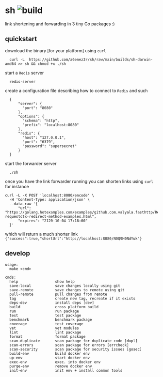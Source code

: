 # sh ![build](https://github.com/a6enez3r/sh/workflows/build/badge.svg?branch=main)

link shortening and forwarding in 3 tiny Go packages :)

## quickstart
download the binary [for your platform] using `curl`
```
  curl -L  https://github.com/a6enez3r/sh/raw/main/builds/sh-darwin-amd64 >> sh && chmod +x ./sh
```

start a `Redis` server

```
  redis-server
```

create a configuration file describing how to connect to `Redis` and such
```
  {
      "server": {
        "port": "8080"
      },
      "options": {
        "schema": "http",
        "prefix": "localhost:8080"
      },
      "redis": {
        "host": "127.0.0.1",
        "port": "6379",
        "password": "supersecret"
      }
  }
```

start the forwarder server
```
  ./sh
```
once you have the link forwarder running you can shorten links using `curl` for instance

```
curl -L -X POST 'localhost:8080/encode' \
  -H 'Content-Type: application/json' \
  --data-raw '{
      "url": "https://golang.hotexamples.com/examples/github.com.valyala.fasthttp/RequestCtx/Redirect/golang-requestctx-redirect-method-examples.html",
      "expires": "2120-10-04 17:18:00"
  }'
```
which will return a much shorter link `{"success":true,"shortUrl":"http://localhost:8080/N0Q9H0NdYuk"}`

## develop
```
usage:
  make <cmd>

cmds:
  help                 show help
  save-local           save changes locally using git
  save-remote          save changes to remote using git
  pull-remote          pull changes from remote
  tag                  create new tag, recreate if it exists
  deps-dev             install deps [dev]
  build                cross platform build
  run                  run package
  test                 test package
  benchmark            benchmark package
  coverage             test coverage
  vet                  vet modules
  lint                 lint package
  format               format package
  scan-duplicate       scan package for duplicate code [dupl]
  scan-errors          scan package for errors [errcheck]
  scan-security        scan package for security issues [gosec]
  build-env            build docker env
  up-env               start docker env
  exec-env             exec. into docker env
  purge-env            remove docker env
  init-env             init env + install common tools
```
